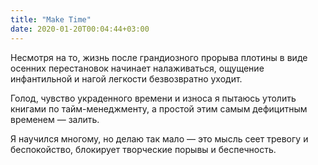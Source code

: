 ```yaml
---
title: "Make Time"
date: 2020-01-20T00:04:44+03:00
---
```


Несмотря на то, жизнь после грандиозного прорыва плотины в виде осенних перестановок начинает налаживаться, ощущение инфантильной и нагой легкости безвозвратно уходит. 

Голод, чувство украденного времени и износа я пытаюсь утолить книгами по тайм-менеджменту, а простой этим самым дефицитным временем — залить.

Я научился многому, но делаю так мало — это мысль сеет тревогу и беспокойство, блокирует творческие порывы и беспечность.
